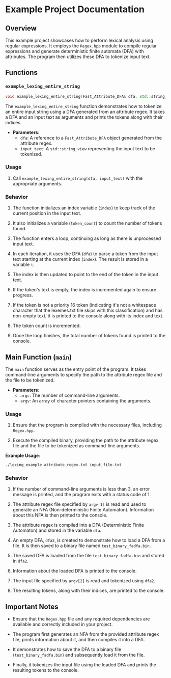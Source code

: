 # Example Project Documentation

## Overview

This example project showcases how to perform lexical analysis using regular expressions. It employs the `Regex.hpp` module to compile regular expressions and generate deterministic finite automata (DFA) with attributes. The program then utilizes these DFA to tokenize input text.

## Functions

### `example_lexing_entire_string`

```cpp
void example_lexing_entire_string(Fast_Attribute_DFA& dfa, std::string_view input_text)
```

The `example_lexing_entire_string` function demonstrates how to tokenize an entire input string using a DFA generated from an attribute regex. It takes a DFA and an input text as arguments and prints the tokens along with their indices.

- **Parameters**:
  - `dfa`: A reference to a `Fast_Attribute_DFA` object generated from the attribute regex.
  - `input_text`: A `std::string_view` representing the input text to be tokenized.

### Usage

1. Call `example_lexing_entire_string(dfa, input_text)` with the appropriate arguments.

### Behavior

1. The function initializes an index variable (`index`) to keep track of the current position in the input text.

2. It also initializes a variable (`token_count`) to count the number of tokens found.

3. The function enters a loop, continuing as long as there is unprocessed input text.

4. In each iteration, it uses the DFA (`dfa`) to parse a token from the input text starting at the current index (`index`). The result is stored in a variable `t`.

5. The index is then updated to point to the end of the token in the input text.

6. If the token's text is empty, the index is incremented again to ensure progress.

7. If the token is not a priority 16 token (indicating it's not a whitespace character that the lexemes.txt file skips with this classification) and has non-empty text, it is printed to the console along with its index and text.

8. The token count is incremented.

9. Once the loop finishes, the total number of tokens found is printed to the console.

## Main Function (`main`)

The `main` function serves as the entry point of the program. It takes command-line arguments to specify the path to the attribute regex file and the file to be tokenized.

- **Parameters**:
  - `argc`: The number of command-line arguments.
  - `argv`: An array of character pointers containing the arguments.

### Usage

1. Ensure that the program is compiled with the necessary files, including `Regex.hpp`.

2. Execute the compiled binary, providing the path to the attribute regex file and the file to be tokenized as command-line arguments.

**Example Usage**:

```bash
./lexing_example attribute_regex.txt input_file.txt
```

### Behavior

1. If the number of command-line arguments is less than 3, an error message is printed, and the program exits with a status code of 1.

2. The attribute regex file specified by `argv[1]` is read and used to generate an NFA (Non-deterministic Finite Automaton). Information about this NFA is then printed to the console.

3. The attribute regex is compiled into a DFA (Deterministic Finite Automaton) and stored in the variable `dfa`.

4. An empty DFA, `dfa2`, is created to demonstrate how to load a DFA from a file. It is then saved to a binary file named `test_binary_fadfa.bin`.

5. The saved DFA is loaded from the file `test_binary_fadfa.bin` and stored in `dfa2`.

6. Information about the loaded DFA is printed to the console.

7. The input file specified by `argv[2]` is read and tokenized using `dfa2`.

8. The resulting tokens, along with their indices, are printed to the console.

## Important Notes

- Ensure that the `Regex.hpp` file and any required dependencies are available and correctly included in your project.

- The program first generates an NFA from the provided attribute regex file, prints information about it, and then compiles it into a DFA.

- It demonstrates how to save the DFA to a binary file (`test_binary_fadfa.bin`) and subsequently load it from the file.

- Finally, it tokenizes the input file using the loaded DFA and prints the resulting tokens to the console.